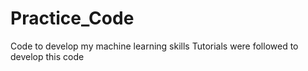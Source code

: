 # Practice_Code
Code to develop my machine learning skills
Tutorials were followed to develop this code
